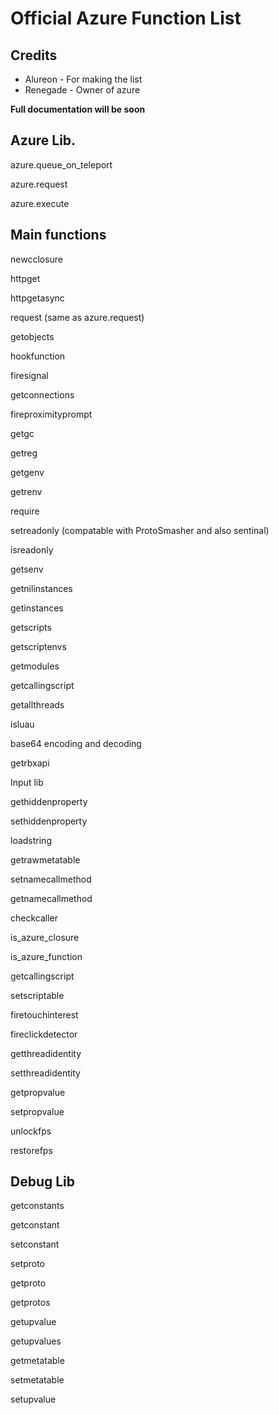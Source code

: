 # Official Azure Function List


## Credits
* Alureon -  For making the list
* Renegade - Owner of azure

**Full documentation will be soon**




## Azure Lib.
azure.queue_on_teleport

azure.request

azure.execute


## Main functions

newcclosure

httpget

httpgetasync

request (same as azure.request)

getobjects

hookfunction

firesignal

getconnections

fireproximityprompt

getgc

getreg

getgenv

getrenv

require

setreadonly (compatable with ProtoSmasher and also sentinal)

isreadonly

getsenv

getnilinstances

getinstances

getscripts

getscriptenvs

getmodules

getcallingscript

getallthreads

isluau

base64 encoding and decoding

getrbxapi

Input lib

gethiddenproperty

sethiddenproperty

loadstring

getrawmetatable

setnamecallmethod

getnamecallmethod

checkcaller

is_azure_closure

is_azure_function

getcallingscript

setscriptable

firetouchinterest

fireclickdetector

getthreadidentity

setthreadidentity

getpropvalue

setpropvalue

unlockfps

restorefps


## Debug Lib
getconstants

getconstant

setconstant

setproto

getproto

getprotos

getupvalue

getupvalues

getmetatable

setmetatable

setupvalue



